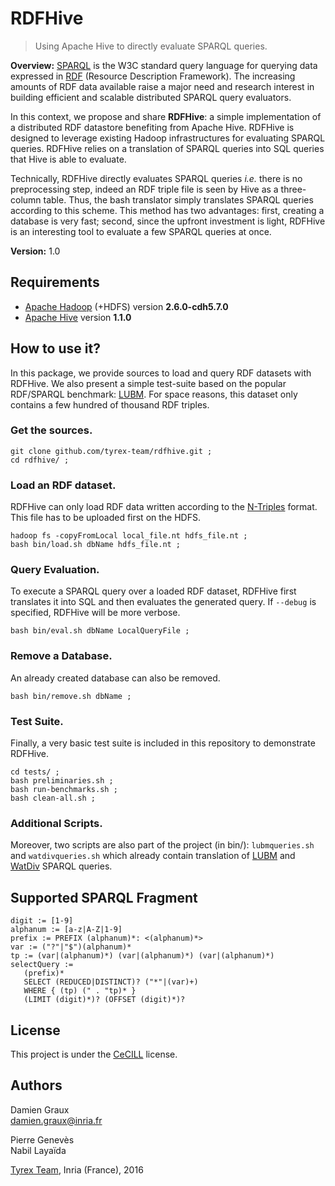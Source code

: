 RDFHive
=======

> Using Apache Hive to directly evaluate SPARQL queries.

__Overview:__ [SPARQL](https://www.w3.org/TR/sparql11-query/) is the
W3C standard query language for querying data expressed in
[RDF](https://www.w3.org/TR/2014/REC-rdf11-concepts-20140225/)
(Resource Description Framework). The increasing amounts of RDF data
available raise a major need and research interest in building
efficient and scalable distributed SPARQL query evaluators.

In this context, we propose and share __RDFHive__: a simple
implementation of a distributed RDF datastore benefiting from Apache
Hive. RDFHive is designed to leverage existing Hadoop infrastructures
for evaluating SPARQL queries. RDFHive relies on a translation of
SPARQL queries into SQL queries that Hive is able to evaluate.

Technically, RDFHive directly evaluates SPARQL queries _i.e._ there is
no preprocessing step, indeed an RDF triple file is seen by Hive as a
three-column table. Thus, the bash translator simply translates SPARQL
queries according to this scheme. This method has two advantages:
first, creating a database is very fast; second, since the upfront
investment is light, RDFHive is an interesting tool to evaluate a few
SPARQL queries at once.

__Version:__ 1.0

Requirements
------------

- [Apache Hadoop](http://hadoop.apache.org) (+HDFS) version __2.6.0-cdh5.7.0__
- [Apache Hive](https://hive.apache.org/) version __1.1.0__

How to use it?
--------------

In this package, we provide sources to load and query RDF datasets
with RDFHive. We also present a simple test-suite based on the popular
RDF/SPARQL benchmark:
[LUBM](http://swat.cse.lehigh.edu/projects/lubm/). For space reasons,
this dataset only contains a few hundred of thousand RDF triples.

### Get the sources.

    git clone github.com/tyrex-team/rdfhive.git ;
    cd rdfhive/ ;

### Load an RDF dataset.

RDFHive can only load RDF data written according to the
[N-Triples](https://www.w3.org/TR/n-triples/) format. This file has to
be uploaded first on the HDFS.

    hadoop fs -copyFromLocal local_file.nt hdfs_file.nt ;
    bash bin/load.sh dbName hdfs_file.nt ;

### Query Evaluation.

To execute a SPARQL query over a loaded RDF dataset, RDFHive first
translates it into SQL and then evaluates the generated query. If
`--debug` is specified, RDFHive will be more verbose.

    bash bin/eval.sh dbName LocalQueryFile ;

### Remove a Database.

An already created database can also be removed.

    bash bin/remove.sh dbName ;

### Test Suite.

Finally, a very basic test suite is included in this repository to
demonstrate RDFHive.

    cd tests/ ;
    bash preliminaries.sh ;
    bash run-benchmarks.sh ;
    bash clean-all.sh ;

### Additional Scripts.

Moreover, two scripts are also part of the project (in bin/):
`lubmqueries.sh` and `watdivqueries.sh` which already contain
translation of [LUBM](http://swat.cse.lehigh.edu/projects/lubm/) and
[WatDiv](http://dsg.uwaterloo.ca/watdiv/) SPARQL queries.

Supported SPARQL Fragment
-------------------------

    digit := [1-9]
    alphanum := [a-z|A-Z|1-9]
    prefix := PREFIX (alphanum)*: <(alphanum)*>
    var := ("?"|"$")(alphanum)*
    tp := (var|(alphanum)*) (var|(alphanum)*) (var|(alphanum)*)
    selectQuery :=
       (prefix)*
       SELECT (REDUCED|DISTINCT)? ("*"|(var)+)
       WHERE { (tp) (" . "tp)* }
       (LIMIT (digit)*)? (OFFSET (digit)*)?

License
-------

This project is under the [CeCILL](http://www.cecill.info/index.en.html) license.

Authors
-------

Damien Graux  
<damien.graux@inria.fr>

Pierre Genev&egrave;s  
Nabil Laya&iuml;da  

[Tyrex Team](tyrex.inria.fr), Inria (France), 2016
